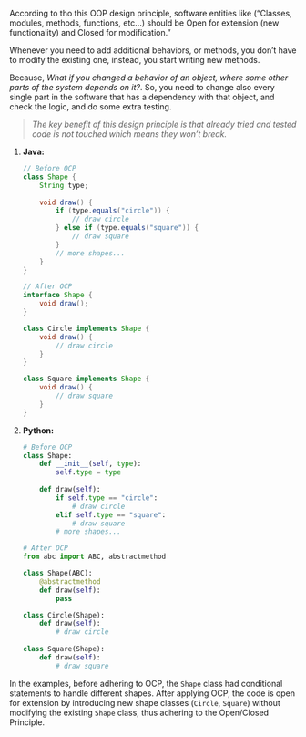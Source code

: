 According to tho this OOP design principle, software entities like (“Classes, modules, methods, functions, etc...) should be Open for extension (new functionality) and Closed for modification.”

Whenever you need to add additional behaviors, or methods, you don’t have to modify the existing one, instead, you start writing new methods.

Because, _What if you changed a behavior of an object, where some other parts of the system depends on it?_. So, you need to change also every single part in the software that has a dependency with that object, and check the logic, and do some extra testing.

> _The key benefit of this design principle is that already tried and tested code is not touched which means they won’t break._




1. **Java:**
   ```java
   // Before OCP
   class Shape {
       String type;
       
       void draw() {
           if (type.equals("circle")) {
               // draw circle
           } else if (type.equals("square")) {
               // draw square
           }
           // more shapes...
       }
   }
   
   // After OCP
   interface Shape {
       void draw();
   }
   
   class Circle implements Shape {
       void draw() {
           // draw circle
       }
   }
   
   class Square implements Shape {
       void draw() {
           // draw square
       }
   }
   ```

2. **Python:**
   ```python
   # Before OCP
   class Shape:
       def __init__(self, type):
           self.type = type
       
       def draw(self):
           if self.type == "circle":
               # draw circle
           elif self.type == "square":
               # draw square
           # more shapes...
   
   # After OCP
   from abc import ABC, abstractmethod
   
   class Shape(ABC):
       @abstractmethod
       def draw(self):
           pass
   
   class Circle(Shape):
       def draw(self):
           # draw circle
           
   class Square(Shape):
       def draw(self):
           # draw square
   ```

In the examples, before adhering to OCP, the `Shape` class had conditional statements to handle different shapes. After applying OCP, the code is open for extension by introducing new shape classes (`Circle`, `Square`) without modifying the existing `Shape` class, thus adhering to the Open/Closed Principle.